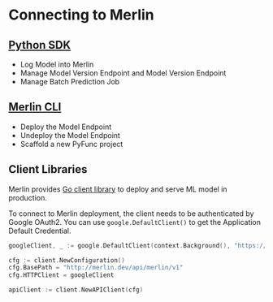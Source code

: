 # Connecting to Merlin

## [Python SDK](./python-sdk.md)

- Log Model into Merlin
- Manage Model Version Endpoint and Model Version Endpoint
- Manage Batch Prediction Job

## [Merlin CLI](./merlin-cli.md)

- Deploy the Model Endpoint
- Undeploy the Model Endpoint
- Scaffold a new PyFunc project

## Client Libraries

Merlin provides [Go client library](../../api/client/client.go) to deploy and serve ML model in production.

To connect to Merlin deployment, the client needs to be authenticated by Google OAuth2. You can use `google.DefaultClient()` to get the Application Default Credential.

```go
googleClient, _ := google.DefaultClient(context.Background(), "https://www.googleapis.com/auth/userinfo.email")

cfg := client.NewConfiguration()
cfg.BasePath = "http://merlin.dev/api/merlin/v1"
cfg.HTTPClient = googleClient

apiClient := client.NewAPIClient(cfg)
```
